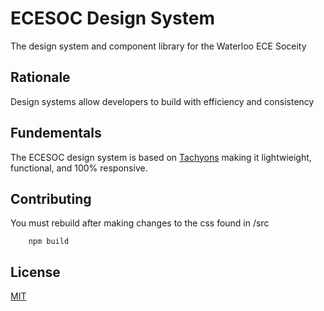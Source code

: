 # ECESOC Design System

The design system and component library for the Waterloo ECE Soceity

## Rationale

Design systems allow developers to build with efficiency and consistency

## Fundementals

The ECESOC design system is based on [Tachyons](https://tachyons.io/) making it lightwieight, functional, and 100% responsive.

## Contributing

You must rebuild after making changes to the css found in /src

```console
    npm build
```

## License

[MIT](/LICENSE.md)
